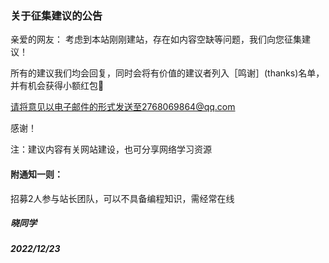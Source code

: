 ### 关于征集建议的公告
亲爱的网友：
  考虑到本站刚刚建站，存在如内容空缺等问题，我们向您征集建议！
  
  所有的建议我们均会回复，同时会将有价值的建议者列入［鸣谢］(thanks)名单，并有机会获得小额红包🧧
  
  请将意见以电子邮件的形式发送至2768069864@qq.com
  
  感谢！
  
  注：建议内容有关网站建设，也可分享网络学习资源
  
#### 附通知一则：
招募2人参与站长团队，可以不具备编程知识，需经常在线

##### 晓同学
##### 2022/12/23
[thanks]:https://i.xtx07.top/thanks
